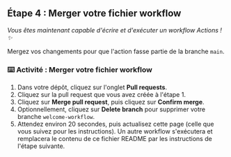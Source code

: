## Étape 4 : Merger votre fichier workflow

_Vous êtes maintenant capable d'écrire et d'exécuter un workflow Actions ! :sparkles:_

Mergez vos changements pour que l'action fasse partie de la branche `main`.

### :keyboard: Activité : Merger votre fichier workflow

1. Dans votre dépôt, cliquez sur l'onglet **Pull requests**.
1. Cliquez sur la pull request que vous avez créée à l'étape 1.
1. Cliquez sur **Merge pull request**, puis cliquez sur **Confirm merge**.
1. Optionnellement, cliquez sur **Delete branch** pour supprimer votre branche `welcome-workflow`.
1. Attendez environ 20 secondes, puis actualisez cette page (celle que vous suivez pour les instructions). Un autre workflow s'exécutera et remplacera le contenu de ce fichier README par les instructions de l'étape suivante.
